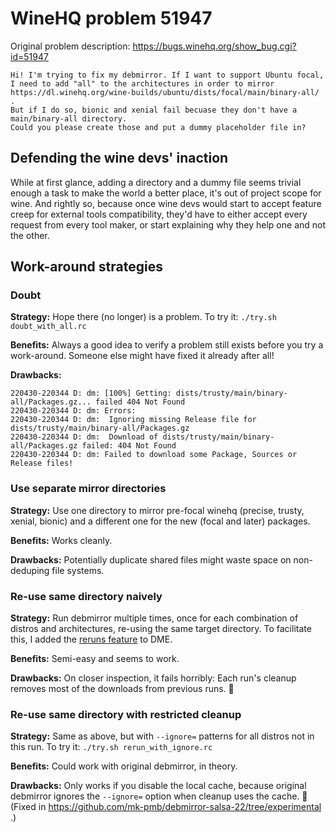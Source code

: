 ﻿
WineHQ problem 51947
====================

Original problem description:
https://bugs.winehq.org/show_bug.cgi?id=51947

```text
Hi! I'm trying to fix my debmirror. If I want to support Ubuntu focal,
I need to add "all" to the architectures in order to mirror
https://dl.winehq.org/wine-builds/ubuntu/dists/focal/main/binary-all/ .
But if I do so, bionic and xenial fail becuase they don't have a
main/binary-all directory.
Could you please create those and put a dummy placeholder file in?
```



Defending the wine devs' inaction
---------------------------------

While at first glance, adding a directory and a dummy file seems trivial
enough a task to make the world a better place, it's out of project scope
for wine. And rightly so, because once wine devs would start to accept
feature creep for external tools compatibility, they'd have to either
accept every request from every tool maker, or start explaining why they
help one and not the other.



Work-around strategies
----------------------


### Doubt

__Strategy:__
Hope there (no longer) is a problem.
To try it: `./try.sh doubt_with_all.rc`

__Benefits:__
Always a good idea to verify a problem still exists before you try a
work-around. Someone else might have fixed it already after all!

__Drawbacks:__
```text
220430-220344 D: dm: [100%] Getting: dists/trusty/main/binary-all/Packages.gz... failed 404 Not Found
220430-220344 D: dm: Errors:
220430-220344 D: dm:  Ignoring missing Release file for dists/trusty/main/binary-all/Packages.gz
220430-220344 D: dm:  Download of dists/trusty/main/binary-all/Packages.gz failed: 404 Not Found
220430-220344 D: dm: Failed to download some Package, Sources or Release files!
```


### Use separate mirror directories

__Strategy:__
Use one directory to mirror pre-focal winehq
(precise, trusty, xenial, bionic)
and a different one for the new (focal and later) packages.

__Benefits:__
Works cleanly.

__Drawbacks:__
Potentially duplicate shared files might waste space on
non-deduping file systems.


### Re-use same directory naively

__Strategy:__
Run debmirror multiple times, once for each combination of
distros and architectures,
re-using the same target directory.
To facilitate this, I added the [reruns feature](../reruns.md) to DME.

__Benefits:__
Semi-easy and seems to work.

__Drawbacks:__
On closer inspection, it fails horribly:
Each run's cleanup removes most of the downloads from previous runs. 🤦


### Re-use same directory with restricted cleanup

__Strategy:__
Same as above, but with `--ignore=` patterns for all distros not in this run.
To try it: `./try.sh rerun_with_ignore.rc`

__Benefits:__
Could work with original debmirror, in theory.

__Drawbacks:__
Only works if you disable the local cache, because original debmirror
ignores the `--ignore=` option when cleanup uses the cache. 🤦
(Fixed in https://github.com/mk-pmb/debmirror-salsa-22/tree/experimental .)



















